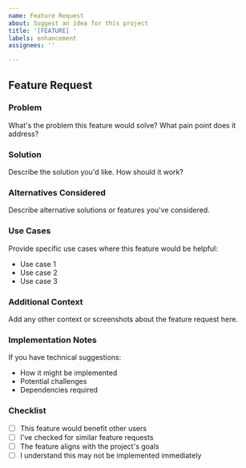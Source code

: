 ```yaml
---
name: Feature Request
about: Suggest an idea for this project
title: '[FEATURE] '
labels: enhancement
assignees: ''

---
```


## Feature Request

### Problem
What's the problem this feature would solve? What pain point does it address?

### Solution
Describe the solution you'd like. How should it work?

### Alternatives Considered
Describe alternative solutions or features you've considered.

### Use Cases
Provide specific use cases where this feature would be helpful:
- Use case 1
- Use case 2
- Use case 3

### Additional Context
Add any other context or screenshots about the feature request here.

### Implementation Notes
If you have technical suggestions:
- How it might be implemented
- Potential challenges
- Dependencies required

### Checklist
- [ ] This feature would benefit other users
- [ ] I've checked for similar feature requests
- [ ] The feature aligns with the project's goals
- [ ] I understand this may not be implemented immediately
